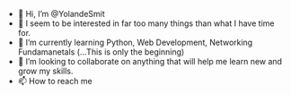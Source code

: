- 👋 Hi, I’m @YolandeSmit
- 👀 I seem to be interested in far too many things than what I have time for.
- 🌱 I’m currently learning Python, Web Development, Networking Fundamanetals (...This is only the beginning)
- 💞️ I’m looking to collaborate on anything that will help me learn new and grow my skills.
- 📫 How to reach me 

<!---
YolandeSmit/YolandeSmit is a ✨ special ✨ repository because its `README.md` (this file) appears on your GitHub profile.
You can click the Preview link to take a look at your changes.
--->
